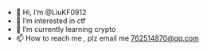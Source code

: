 - 👋 Hi, I’m @LiuKF0912
- 👀 I’m interested in ctf
- 🌱 I’m currently learning crypto
- 📫 How to reach me , plz email me 762514870@qq.com

<!---
LiuKF0912/LiuKF0912 is a ✨ special ✨ repository because its `README.md` (this file) appears on your GitHub profile.
You can click the Preview link to take a look at your changes.
--->
